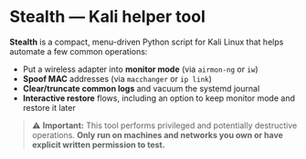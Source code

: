# Stealth — Kali helper tool

**Stealth** is a compact, menu-driven Python script for Kali Linux that helps automate a few common operations:

- Put a wireless adapter into **monitor mode** (via `airmon-ng` or `iw`)
- **Spoof MAC** addresses (via `macchanger` or `ip link`)
- **Clear/truncate common logs** and vacuum the systemd journal
- **Interactive restore** flows, including an option to keep monitor mode and restore it later

> ⚠️ **Important:** This tool performs privileged and potentially destructive operations. **Only run on machines and networks you own or have explicit written permission to test.**
